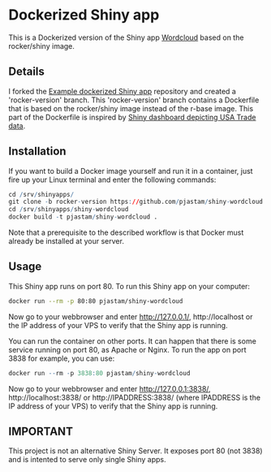 Dockerized Shiny app
=======================

This is a Dockerized version of the Shiny app [Wordcloud](http://shiny.rstudio.com/gallery/word-cloud.html) based on the rocker/shiny image.

## Details
I forked the [Example dockerized Shiny app](https://github.com/flaviobarros/shiny-wordcloud) repository and created a 'rocker-version' branch. This 'rocker-version' branch contains a Dockerfile that is based on the rocker/shiny image instead of the r-base image. This part of the Dockerfile is inspired by [Shiny dashboard depicting USA Trade data](https://github.com/mtoto/markets_shiny).

## Installation

If you want to build a Docker image yourself and run it in a container, just fire up your Linux terminal and enter the following commands:

``` r
cd /srv/shinyapps/
git clone -b rocker-version https://github.com/pjastam/shiny-wordcloud.git
cd /srv/shinyapps/shiny-wordcloud
docker build -t pjastam/shiny-wordcloud .
```

Note that a prerequisite to the described workflow is that Docker must already be installed at your server.

## Usage

This Shiny app runs on port 80. To run this Shiny app on your computer:

```sh
docker run --rm -p 80:80 pjastam/shiny-wordcloud
```

Now go to your webbrowser and enter http://127.0.0.1/, http://localhost or the IP address of your VPS to verify that the Shiny app is running.

You can run the container on other ports. It can happen that there is some service running on port 80, as Apache or Nginx. To run the app on port 3838 for example, you can use:

``` r
docker run --rm -p 3838:80 pjastam/shiny-wordcloud
```

Now go to your webbrowser and enter http://127.0.0.1:3838/, http://localhost:3838/ or http://IPADDRESS:3838/ (where IPADDRESS is the IP address of your VPS) to verify that the Shiny app is running.

## IMPORTANT

This project is not an alternative Shiny Server. It exposes port 80 (not 3838) and is intented to serve only single Shiny apps.